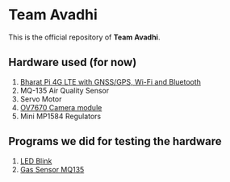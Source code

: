 # Team Avadhi 

This is the official repository of **Team Avadhi**. 

## Hardware used (for now)

1. [Bharat Pi 4G LTE with GNSS/GPS, Wi-Fi and Bluetooth](Bharat-Pi-4G-LTE-GNSS-GPS-Pinout.pdf)
2. MQ-135 Air Quality Sensor
3. Servo Motor 
4. [OV7670 Camera module](ov7670_arduino.png)
5. Mini MP1584 Regulators 

## Programs we did for testing the hardware

1. [LED Blink](Programs/README.md)
2. [Gas Sensor MQ135](Programs/README.md)

